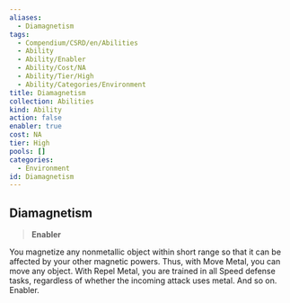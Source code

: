 ```yaml
---
aliases:
  - Diamagnetism
tags:
  - Compendium/CSRD/en/Abilities
  - Ability
  - Ability/Enabler
  - Ability/Cost/NA
  - Ability/Tier/High
  - Ability/Categories/Environment
title: Diamagnetism
collection: Abilities
kind: Ability
action: false
enabler: true
cost: NA
tier: High
pools: []
categories:
  - Environment
id: Diamagnetism
---
```

## Diamagnetism    
>**Enabler**  
    
You magnetize any nonmetallic object within short range so that it can be affected by your other magnetic powers. Thus, with Move Metal, you can move any object. With Repel Metal, you are trained in all Speed defense tasks, regardless of whether the incoming attack uses metal. And so on. Enabler.
